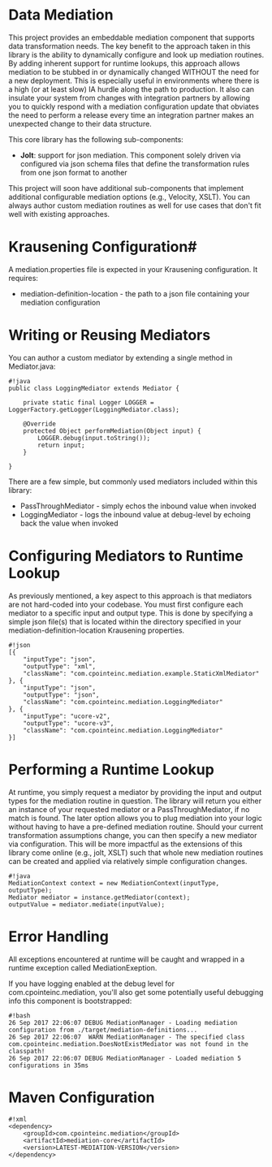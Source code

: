 # Data Mediation #
This project provides an embeddable mediation component that supports data transformation needs.  The key benefit to the approach taken in this library is the ability to dynamically configure and look up mediation routines.  By adding inherent support for runtime lookups, this approach allows mediation to be stubbed in or dynamically changed WITHOUT the need for a new deployment.  This is especially useful in environments where there is a high (or at least slow) IA hurdle along the path to production.  It also can insulate your system from changes with integration partners by allowing you to quickly respond with a mediation configuration update that obviates the need to perform a release every time an integration partner makes an unexpected change to their data structure.

This core library has the following sub-components:

* **Jolt**: support for json mediation.  This component solely driven via configured via json schema files that define the transformation rules from one json format to another

This project will soon have additional sub-components that implement additional configurable mediation options (e.g., Velocity, XSLT).  You can always author custom mediation routines as well for use cases that don't fit well with existing approaches.

# Krausening Configuration#
A mediation.properties file is expected in your Krausening configuration.  It requires:

* mediation-definition-location - the path to a json file containing your mediation configuration

# Writing or Reusing Mediators #
You can author a custom mediator by extending a single method in Mediator.java:
```
#!java
public class LoggingMediator extends Mediator {

    private static final Logger LOGGER = LoggerFactory.getLogger(LoggingMediator.class);

    @Override
    protected Object performMediation(Object input) {
        LOGGER.debug(input.toString());
        return input;
    }

}
```  

There are a few simple, but commonly used mediators included within this library:

* PassThroughMediator - simply echos the inbound value when invoked
* LoggingMediator - logs the inbound value at debug-level by echoing back the value when invoked

# Configuring Mediators to Runtime Lookup #
As previously mentioned, a key aspect to this approach is that mediators are not hard-coded into your codebase.  You must first configure each mediator to a specific input and output type.  This is done by specifying a simple json file(s) that is located within the directory specified in your mediation-definition-location Krausening properties.
```
#!json
[{
	"inputType": "json",
	"outputType": "xml",
	"className": "com.cpointeinc.mediation.example.StaticXmlMediator"
}, {
	"inputType": "json",
	"outputType": "json",
	"className": "com.cpointeinc.mediation.LoggingMediator"
}, {
	"inputType": "ucore-v2",
	"outputType": "ucore-v3",
	"className": "com.cpointeinc.mediation.LoggingMediator"
}]
```

# Performing a Runtime Lookup #
At runtime, you simply request a mediator by providing the input and output types for the mediation routine in question.  The library will return you either an instance of your requested mediator or a PassThroughMediator, if no match is found.  The later option allows you to plug mediation into your logic without having to have a pre-defined mediation routine.  Should your current transformation assumptions change, you can then specify a new mediator via configuration.  This will be more impactful as the extensions of this library come online (e.g., jolt, XSLT) such that whole new mediation routines can be created and applied via relatively simple configuration changes. 
```
#!java
MediationContext context = new MediationContext(inputType, outputType);
Mediator mediator = instance.getMediator(context);
outputValue = mediator.mediate(inputValue);
```

# Error Handling #
All exceptions encountered at runtime will be caught and wrapped in a runtime exception called MediationExeption.

If you have logging enabled at the debug level for com.cpointeinc.mediation, you'll also get some potentially useful debugging info this component is bootstrapped:
```
#!bash
26 Sep 2017 22:06:07 DEBUG MediationManager - Loading mediation configuration from ./target/mediation-definitions...
26 Sep 2017 22:06:07  WARN MediationManager - The specified class com.cpointeinc.mediation.DoesNotExistMediator was not found in the classpath!
26 Sep 2017 22:06:07 DEBUG MediationManager - Loaded mediation 5 configurations in 35ms
```

# Maven Configuration #
```
#!xml
<dependency>
    <groupId>com.cpointeinc.mediation</groupId>
    <artifactId>mediation-core</artifactId>
    <version>LATEST-MEDIATION-VERSION</version>
</dependency>
```